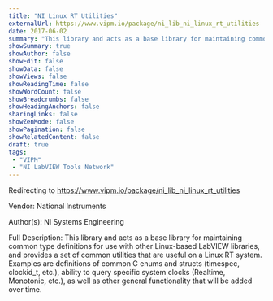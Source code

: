 ```yaml
---
title: "NI Linux RT Utilities"
externalUrl: https://www.vipm.io/package/ni_lib_ni_linux_rt_utilities
date: 2017-06-02
summary: "This library and acts as a base library for maintaining common type definitions for use with other Linux-based LabVIEW libraries, and provides a set of common utilities that are useful on a Linux RT system."
showSummary: true
showAuthor: false
showEdit: false
showData: false
showViews: false
showReadingTime: false
showWordCount: false
showBreadcrumbs: false
showHeadingAnchors: false
sharingLinks: false
showZenMode: false
showPagination: false
showRelatedContent: false
draft: true
tags:
 - "VIPM"
 - "NI LabVIEW Tools Network"
---
```


Redirecting to https://www.vipm.io/package/ni_lib_ni_linux_rt_utilities

Vendor: National Instruments

Author(s): NI Systems Engineering
 
Full Description:
This library and acts as a base library for maintaining common type definitions for use with other Linux-based LabVIEW libraries, and provides a set of common utilities that are useful on a Linux RT system. Examples are definitions of common C enums and structs (timespec, clockid_t, etc.), ability to query specific system clocks (Realtime, Monotonic, etc.), as well as other general functionality that will be added over time.